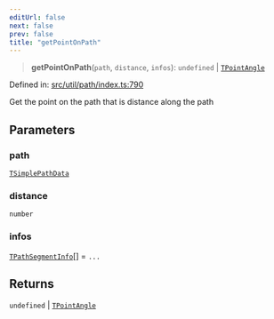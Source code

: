 ```yaml
---
editUrl: false
next: false
prev: false
title: "getPointOnPath"
---
```


> **getPointOnPath**(`path`, `distance`, `infos`): `undefined` \| [`TPointAngle`](/api/namespaces/util/type-aliases/tpointangle/)

Defined in: [src/util/path/index.ts:790](https://github.com/fabricjs/fabric.js/blob/8748628df7e9de00ba77413bfc3ad9e9fe9d4f30/src/util/path/index.ts#L790)

Get the point on the path that is distance along the path

## Parameters

### path

[`TSimplePathData`](/api/namespaces/util/type-aliases/tsimplepathdata/)

### distance

`number`

### infos

[`TPathSegmentInfo`](/api/namespaces/util/type-aliases/tpathsegmentinfo/)[] = `...`

## Returns

`undefined` \| [`TPointAngle`](/api/namespaces/util/type-aliases/tpointangle/)
